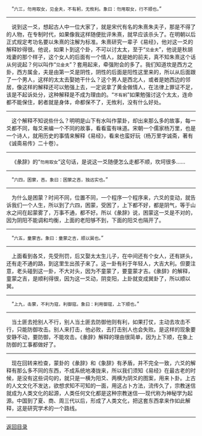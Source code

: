 &emsp;“``六三，勿用取女，见金夫，不有躬，无攸利。象曰：勿用取女，行不顺也。``”
___
&emsp;说到这一爻，想起古人中一位大家了，就是宋代有名的朱熹朱夫子，那是不得了的人物，在专制时代，如果像我这样随便批评朱熹，就早应该杀头了。在明朝以后正式规定考功名要以朱熹的注解为标准。朱熹研究一辈子《易经》，他对这一爻的解释妙得很。他说，如果卜到这个卦，不可以讨太太，至于“``见金夫``”，他说是秋胡戏妻的那个样子，这个女人的后面有一个情人，就是她的前夫，真不知朱熹这个话从何说起？何以叫作“``见金夫``”？套用起来，牵强附会的多了。我们知道坎是西方之卦，西方属金，夫是由第一爻是阴性，阴性的后面是阳性这里来的，所以从后面跟了一个男人，这样的太太去娶她干什么？这个男人是西北人，或者是她西边的邻居，像这样的解释还可以勉强上去，一定说拿了黄金做情人，在法律上罪证不足，该是不起诉处分，这种解释是不成为理由的。“``不有躬``”如果勉强讨这个太太，连命都不能保住，躬者就是身体，命都保不了，无攸利，没有什么好处。
___
&emsp;这个解释不知说些什么？明明是山下有水叫作蒙卦，却出来那么多的故事，每一爻都不同，每爻来编一个不同的故事，看看蛮有味道。宋朝一个儒家杨万里，也是一个诗人，就用历史的事情来解释《易经》，看来也蛮好玩（杨万里字诚斋，著有《诚斋易传》二十卷）。
___
&emsp;《彖辞》的“``勿用取女``”这句话，是说这一爻随便怎么走都不顺，坎坷很多……
___
&emsp;“``六四，困蒙，吝。象曰：困蒙之吝，独远实也。``”
___
&emsp;为什么是困蒙？时间不同，位置不同，一个程序一个程序来，六爻的变动，就告诉我们一个人生，所以到了六四，困蒙，受困了，上下都不好，都是阴气，等于山水之间在起蒙雾了，万事不通，都不好。所以《彖辞》说，困蒙这一爻是不对的，因为阴阳不能调和均衡，上面的老阳够不到，下面的阳爻也隔开了。
___
&emsp;“``六五，童蒙吉。象曰：童蒙之吉，顺以巽也。``”
___
&emsp;上面看到各爻，先受刑罚，后又娶太太生儿子，在中间还有个女人，还有姘头，还有走不通的路，到这里生出孩子来了。这一卦有利于年轻人，大吉大利。但要注意，老头碰到这一卦，不大对头，因为不童蒙了，要童蒙才吉。《彖辞》的解释，童蒙之吉，是顺利得很，因为这一爻动，阴变阳，上卦就变成巽卦了，所以顺以巽。
___
&emsp;“``上九，击蒙，不利为寇，利御寇。象曰：利用御寇，上下顺也。``”
___
&emsp;当土匪去抢别人不行，别人当土匪去防御他则有利，如果打仗，主动去攻击不行，只能防御攻击。别人来打击，他必败，去打击别人也会失败。是这样的现象要安静不动，要防御，不能攻击。《彖辞》解释的理由很简单，因为上下顺，在象上防御的工事都做好了。
___
&emsp;现在回转来检查，蒙卦的《彖辞》和《象辞》有矛盾，并不完全一致，六爻的解释有那么多不同的东西，不成系统地凑拢来，所以我们须知《易经》在最古老的时候，是没有这些词句的，就只是一横为阳爻、两横为阴爻的图案，用来卜卦。上古的人文文化不发达，欲想求知不可知的一面，用这占卜方法，流传久了，宗教迷信就成为人类文化的起源，人类任何文化都是这种宗教迷信──现代称为神秘学为起源。中国到了夏、商、周三代以后，形成了人类文化，把这套东西拿来作如此解释，这是研究学术的一个路线。
___
[返回目录](../../master/README.md#目录)